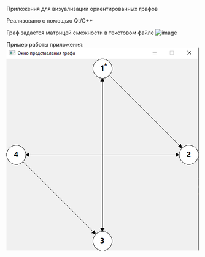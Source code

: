 Приложения для визуализации ориентированных графов

Реализовано с помощью Qt/C++

Граф задается матрицей смежности в текстовом файле
![image](https://user-images.githubusercontent.com/42425022/118058973-18f45a00-b398-11eb-86c2-6c3f42fed5a8.png)

Пример работы приложения:
![Пример работы приложения](example.png)



